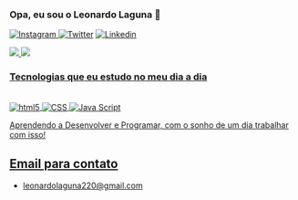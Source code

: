 



### Opa, eu sou o Leonardo Laguna 🐺

[![Instagram ](https://img.shields.io/badge/Instagram-E4405F?style=for-the-badge&logo=instagram&logoColor=white) ](https://www.instagram.com/leolagunaa.7/)
[![Twitter ](https://img.shields.io/badge/Twitter-1DA1F2?style=for-the-badge&logo=twitter&logoColor=white)](https://twitter.com/LagunaaLeonardo)
[![Linkedin](https://img.shields.io/badge/LinkedIn-0077B5?style=for-the-badge&logo=linkedin&logoColor=white)](https://www.linkedin.com/in/leonardo-laguna-1391a422b/)

<div>
<a href="https://beacons.ai/leonardolagunaa"/>
<img src="https://github-readme-stats.vercel.app/api?username=Leonardolagunaa&theme=midnight-purple&show_icons=true"/> 

<img src="https://github-readme-stats.vercel.app/api/top-langs/?username=Leonardolagunaa&theme=midnight-purple&show_icons=true%22/%3E"/>

</div>

### Tecnologias que eu estudo no meu dia a dia

<div style="display:inline_block"><br/>
<img align="center" alt="html5" src="https://img.shields.io/badge/HTML5-E34F26?style=for-the-badge&logo=html5&logoColor=white">
<img align="center" alt="CSS" src="https://img.shields.io/badge/CSS3-1572B6?style=for-the-badge&logo=css3&logoColor=white">
<img align="center" alt="Java Script" src="https://img.shields.io/badge/JavaScript-323330?style=for-the-badge&logo=javascript&logoColor=F7DF1E"
<img src="https://img.shields.io/badge/Python-14354C?style=for-the-badge&logo=python&logoColor=white%22/%3E"/>

</br>
 

Aprendendo a Desenvolver e Programar, com o sonho de um dia trabalhar com isso!

## Email para contato

- [leonardolaguna220@gmail.com](https://www.google.com/url?sa=t&rct=j&q=&esrc=s&source=web&cd=&cad=rja&uact=8&ved=2ahUKEwjk1f6VlL_4AhV9CLkGHYFDAaYQFnoECAQQAQ&url=https%3A%2F%2Fwww.google.com%2Fgmail%2F&usg=AOvVaw3mZ_qbD_gQyp_sqkjrwStn)
